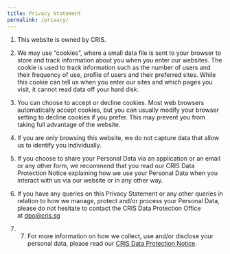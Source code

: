 ```yaml
---
title: Privacy Statement
permalink: /privacy/
---
```

1.  This website is owned by CRIS. 

2.  We may use “cookies”, where a small data file is sent to your browser to store and track information about you when you enter our websites. The cookie is used to track information such as the number of users and their frequency of use, profile of users and their preferred sites. While this cookie can tell us when you enter our sites and which pages you visit, it cannot read data off your hard disk.

3.  You can choose to accept or decline cookies. Most web browsers automatically accept cookies, but you can usually modify your browser setting to decline cookies if you prefer. This may prevent you from taking full advantage of the website.

4.  If you are only browsing this website, we do not capture data that allow us to identify you individually. 

5.  If you choose to share your Personal Data via an application or an email or any other form, we recommend that you read our CRIS Data Protection Notice explaining how we use your Personal Data when you interact with us via our website or in any other way. 

6.  If you have any queries on this Privacy Statement or any other queries in relation to how we manage, protect and/or process your Personal Data, please do not hesitate to contact the CRIS Data Protection Office at [dpo@cris.sg](mailto:dpo@cris.sg)

1.  7.  For more information on how we collect, use and/or disclose your personal data, please read our [CRIS Data Protection Notice](https://www.cris.sg/wp-content/uploads/2022/03/Data-Protection-Notice.pdf).